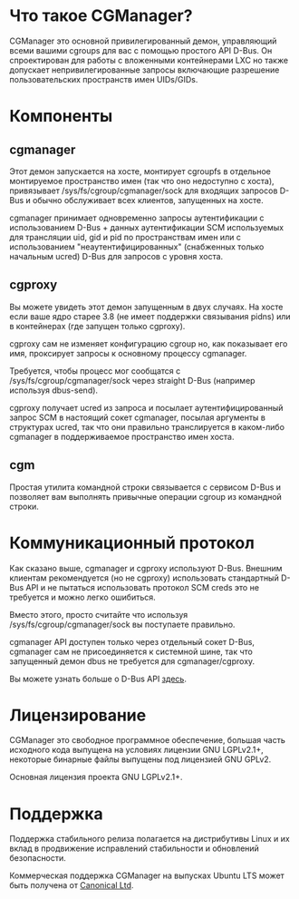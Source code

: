 # Что такое CGManager?

CGManager это основной привилегированный демон, управляющий всеми вашими cgroups для вас
с помощью простого API D-Bus. Он спроектирован для работы с вложенными контейнерами LXC
но также допускает непривилегированные запросы включающие разрешение пользовательских пространств имен UIDs/GIDs.

# Компоненты
## cgmanager
Этот демон запускается на хосте, монтирует cgroupfs в отдельное монтируемое
пространство имен (так что оно недоступно с хоста), привязывает /sys/fs/cgroup/cgmanager/sock
для входящих запросов D-Bus и обычно обслуживает всех клиентов, запущенных на хосте.

cgmanager принимает одновременно запросы аутентификации с использованием D-Bus + данных аутентификации SCM
используемых для трансляции uid, gid и pid по пространствам имен или с использованием
"неаутентифицированных" (снабженных только начальным ucred) D-Bus для запросов с уровня хоста.

## cgproxy
Вы можете увидеть этот демон запущенным в двух случаях. На хосте если ваше ядро старее 3.8
(не имеет поддержки связывания pidns) или в контейнерах (где запущен только cgproxy).

cgproxy сам не изменяет конфигурацию cgroup но, как показывает его имя,
проксирует запросы к основному процессу cgmanager.

Требуется, чтобы процесс мог сообщатся с /sys/fs/cgroup/cgmanager/sock
через straight D-Bus (например используя dbus-send).

cgproxy получает ucred из запроса и посылает аутентифицированный запрос SCM в
настоящий сокет cgmanager, посылая аргументы в структурах ucred, так что они правильно
транслируется в каком-либо cgmanager в поддерживаемое пространство имен хоста.

## cgm
Простая утилита командной строки связывается с сервисом D-Bus и позволяет вам
выполнять привычные операции cgroup из командной строки.

# Коммуникационный протокол
Как сказано выше, cgmanager и cgproxy используют D-Bus. Внешним клиентам
рекомендуется (но не cgproxy) использовать стандартный D-Bus API
и не пытаться использовать протокол SCM creds это не требуется и можно легко ошибиться.

Вместо этого, просто считайте что используя /sys/fs/cgroup/cgmanager/sock вы поступаете правильно.

cgmanager API доступен только через отдельный сокет D-Bus, cgmanager сам не присоединяется
к системной шине, так что запущенный демон dbus не требуется для cgmanager/cgproxy.

Вы можете узнать больше о D-Bus API [здесь](/cgmanager/dbus-api/).

# Лицензирование
CGManager это свободное программное обеспечение, большая часть исходного кода выпущена на условиях лицензии GNU LGPLv2.1+,
некоторые бинарные файлы выпущены под лицензией GNU GPLv2.

Основная лицензия проекта GNU LGPLv2.1+.

# Поддержка
Поддержка стабильного релиза полагается на дистрибутивы Linux
и их вклад в продвижение исправлений стабильности и обновлений безопасности.

Коммерческая поддержка CGManager на выпусках Ubuntu LTS может быть получена от [Canonical Ltd](http://www.canonical.com).
